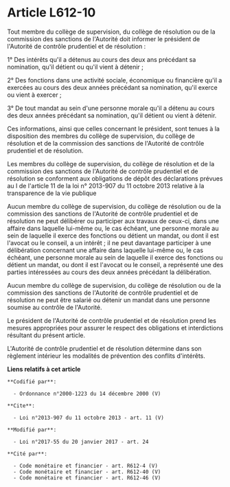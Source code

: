 # Article L612-10

Tout membre du collège de supervision, du collège de résolution ou de la commission des sanctions de l'Autorité doit informer
le président de l'Autorité de contrôle prudentiel et de résolution : 

1° Des intérêts qu'il a détenus au cours des deux ans précédant sa nomination, qu'il détient ou qu'il vient à détenir ; 

2° Des fonctions dans une activité sociale, économique ou financière qu'il a exercées au cours des deux années précédant sa
nomination, qu'il exerce ou vient à exercer ; 

3° De tout mandat au sein d'une personne morale qu'il a détenu au cours des deux années précédant sa nomination, qu'il
détient ou vient à détenir. 

Ces informations, ainsi que celles concernant le président, sont tenues à la disposition des membres du collège de
supervision, du collège de résolution et de la commission des sanctions de l'Autorité de contrôle prudentiel et de
résolution. 

Les membres du collège de supervision, du collège de résolution et de la commission des sanctions de l'Autorité de contrôle
prudentiel et de résolution se conforment aux obligations de dépôt des déclarations prévues au I de l'article 11 de la loi n°
2013-907 du 11 octobre 2013 relative à la transparence de la vie publique 

Aucun membre du collège de supervision, du collège de résolution ou de la commission des sanctions de l'Autorité de contrôle
prudentiel et de résolution ne peut délibérer ou participer aux travaux de ceux-ci, dans une affaire dans laquelle lui-même
ou, le cas échéant, une personne morale au sein de laquelle il exerce des fonctions ou détient un mandat, ou dont il est
l'avocat ou le conseil, a un intérêt ; il ne peut davantage participer à une délibération concernant une affaire dans
laquelle lui-même ou, le cas échéant, une personne morale au sein de laquelle il exerce des fonctions ou détient un mandat,
ou dont il est l'avocat ou le conseil, a représenté une des parties intéressées au cours des deux années précédant la
délibération. 

Aucun membre du collège de supervision, du collège de résolution ou de la commission des sanctions de l'Autorité de contrôle
prudentiel et de résolution ne peut être salarié ou détenir un mandat dans une personne soumise au contrôle de l'Autorité. 

Le président de l'Autorité de contrôle prudentiel et de résolution prend les mesures appropriées pour assurer le respect des
obligations et interdictions résultant du présent article. 

L'Autorité de contrôle prudentiel et de résolution détermine dans son règlement intérieur les modalités de prévention des
conflits d'intérêts.

**Liens relatifs à cet article**

	**Codifié par**:

	  - Ordonnance n°2000-1223 du 14 décembre 2000 (V)

	**Cite**:

	  - Loi n°2013-907 du 11 octobre 2013 - art. 11 (V)

	**Modifié par**:

	  - Loi n°2017-55 du 20 janvier 2017 - art. 24

	**Cité par**:

	  - Code monétaire et financier - art. R612-4 (V)
	  - Code monétaire et financier - art. R612-40 (V)
	  - Code monétaire et financier - art. R612-46 (V)
